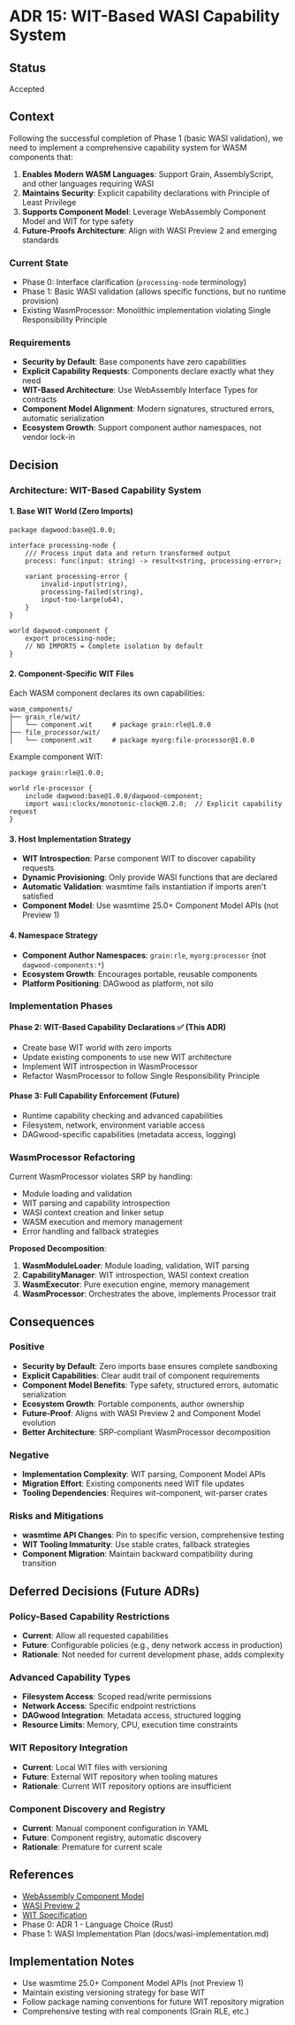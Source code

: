 # ADR 15: WIT-Based WASI Capability System

## Status
Accepted

## Context

Following the successful completion of Phase 1 (basic WASI validation), we need to implement a comprehensive capability system for WASM components that:

1. **Enables Modern WASM Languages**: Support Grain, AssemblyScript, and other languages requiring WASI
2. **Maintains Security**: Explicit capability declarations with Principle of Least Privilege
3. **Supports Component Model**: Leverage WebAssembly Component Model and WIT for type safety
4. **Future-Proofs Architecture**: Align with WASI Preview 2 and emerging standards

### Current State
- Phase 0: Interface clarification (`processing-node` terminology)
- Phase 1: Basic WASI validation (allows specific functions, but no runtime provision)
- Existing WasmProcessor: Monolithic implementation violating Single Responsibility Principle

### Requirements
- **Security by Default**: Base components have zero capabilities
- **Explicit Capability Requests**: Components declare exactly what they need
- **WIT-Based Architecture**: Use WebAssembly Interface Types for contracts
- **Component Model Alignment**: Modern signatures, structured errors, automatic serialization
- **Ecosystem Growth**: Support component author namespaces, not vendor lock-in

## Decision

### Architecture: WIT-Based Capability System

#### 1. Base WIT World (Zero Imports)
```wit
package dagwood:base@1.0.0;

interface processing-node {
    /// Process input data and return transformed output
    process: func(input: string) -> result<string, processing-error>;
    
    variant processing-error {
        invalid-input(string),
        processing-failed(string),
        input-too-large(u64),
    }
}

world dagwood-component {
    export processing-node;
    // NO IMPORTS = Complete isolation by default
}
```

#### 2. Component-Specific WIT Files
Each WASM component declares its own capabilities:

```
wasm_components/
├── grain_rle/wit/
│   └── component.wit     # package grain:rle@1.0.0
├── file_processor/wit/
│   └── component.wit     # package myorg:file-processor@1.0.0
```

Example component WIT:
```wit
package grain:rle@1.0.0;

world rle-processor {
    include dagwood:base@1.0.0/dagwood-component;
    import wasi:clocks/monotonic-clock@0.2.0;  // Explicit capability request
}
```

#### 3. Host Implementation Strategy
- **WIT Introspection**: Parse component WIT to discover capability requests
- **Dynamic Provisioning**: Only provide WASI functions that are declared
- **Automatic Validation**: wasmtime fails instantiation if imports aren't satisfied
- **Component Model**: Use wasmtime 25.0+ Component Model APIs (not Preview 1)

#### 4. Namespace Strategy
- **Component Author Namespaces**: `grain:rle`, `myorg:processor` (not `dagwood-components:*`)
- **Ecosystem Growth**: Encourages portable, reusable components
- **Platform Positioning**: DAGwood as platform, not silo

### Implementation Phases

#### Phase 2: WIT-Based Capability Declarations ✅ (This ADR)
- Create base WIT world with zero imports
- Update existing components to use new WIT architecture
- Implement WIT introspection in WasmProcessor
- Refactor WasmProcessor to follow Single Responsibility Principle

#### Phase 3: Full Capability Enforcement (Future)
- Runtime capability checking and advanced capabilities
- Filesystem, network, environment variable access
- DAGwood-specific capabilities (metadata access, logging)

### WasmProcessor Refactoring

Current WasmProcessor violates SRP by handling:
- Module loading and validation
- WIT parsing and capability introspection  
- WASI context creation and linker setup
- WASM execution and memory management
- Error handling and fallback strategies

**Proposed Decomposition**:
1. **WasmModuleLoader**: Module loading, validation, WIT parsing
2. **CapabilityManager**: WIT introspection, WASI context creation
3. **WasmExecutor**: Pure execution engine, memory management
4. **WasmProcessor**: Orchestrates the above, implements Processor trait

## Consequences

### Positive
- **Security by Default**: Zero imports base ensures complete sandboxing
- **Explicit Capabilities**: Clear audit trail of component requirements
- **Component Model Benefits**: Type safety, structured errors, automatic serialization
- **Ecosystem Growth**: Portable components, author ownership
- **Future-Proof**: Aligns with WASI Preview 2 and Component Model evolution
- **Better Architecture**: SRP-compliant WasmProcessor decomposition

### Negative
- **Implementation Complexity**: WIT parsing, Component Model APIs
- **Migration Effort**: Existing components need WIT file updates
- **Tooling Dependencies**: Requires wit-component, wit-parser crates

### Risks and Mitigations
- **wasmtime API Changes**: Pin to specific version, comprehensive testing
- **WIT Tooling Immaturity**: Use stable crates, fallback strategies
- **Component Migration**: Maintain backward compatibility during transition

## Deferred Decisions (Future ADRs)

### Policy-Based Capability Restrictions
- **Current**: Allow all requested capabilities
- **Future**: Configurable policies (e.g., deny network access in production)
- **Rationale**: Not needed for current development phase, adds complexity

### Advanced Capability Types
- **Filesystem Access**: Scoped read/write permissions
- **Network Access**: Specific endpoint restrictions
- **DAGwood Integration**: Metadata access, structured logging
- **Resource Limits**: Memory, CPU, execution time constraints

### WIT Repository Integration
- **Current**: Local WIT files with versioning
- **Future**: External WIT repository when tooling matures
- **Rationale**: Current WIT repository options are insufficient

### Component Discovery and Registry
- **Current**: Manual component configuration in YAML
- **Future**: Component registry, automatic discovery
- **Rationale**: Premature for current scale

## References
- [WebAssembly Component Model](https://github.com/WebAssembly/component-model)
- [WASI Preview 2](https://github.com/WebAssembly/WASI/tree/main/wasip2)
- [WIT Specification](https://github.com/WebAssembly/component-model/blob/main/design/mvp/WIT.md)
- Phase 0: ADR 1 - Language Choice (Rust)
- Phase 1: WASI Implementation Plan (docs/wasi-implementation.md)

## Implementation Notes
- Use wasmtime 25.0+ Component Model APIs (not Preview 1)
- Maintain existing versioning strategy for base WIT
- Follow package naming conventions for future WIT repository migration
- Comprehensive testing with real components (Grain RLE, etc.)
